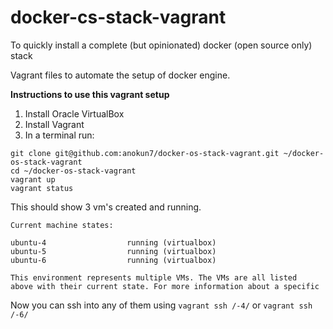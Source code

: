 # docker-cs-stack-vagrant
To quickly install a complete (but opinionated) docker (open source only) stack

Vagrant files to automate the setup of docker engine.

**Instructions to use this vagrant setup**

1. Install Oracle VirtualBox
2. Install Vagrant
3. In a terminal run: 
  ```
  git clone git@github.com:anokun7/docker-os-stack-vagrant.git ~/docker-os-stack-vagrant
  cd ~/docker-os-stack-vagrant
  vagrant up   
  vagrant status
  ```
  This should show 3 vm's created and running.
  ```
  Current machine states:
  
  ubuntu-4                  running (virtualbox)
  ubuntu-5                  running (virtualbox)
  ubuntu-6                  running (virtualbox)
  
  This environment represents multiple VMs. The VMs are all listed
  above with their current state. For more information about a specific
  ```
  Now you can ssh into any of them using `vagrant ssh /-4/` or `vagrant ssh /-6/`
